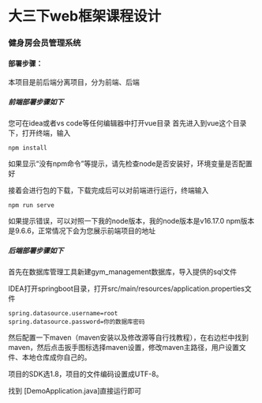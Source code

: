 # 大三下web框架课程设计

### 健身房会员管理系统

#### 部署步骤：

本项目是前后端分离项目，分为前端、后端

##### 前端部署步骤如下

您可在idea或者vs code等任何编辑器中打开vue目录
首先进入到vue这个目录下，打开终端，输入

```shell
npm install
```

如果显示“没有npm命令”等提示，请先检查node是否安装好，环境变量是否配置好

接着会进行包的下载，下载完成后可以对前端进行运行，终端输入

```shell
npm run serve
```

如果提示错误，可以对照一下我的node版本，我的node版本是v16.17.0 npm版本是9.6.6，正常情况下会为您展示前端项目的地址

##### 后端部署步骤如下

首先在数据库管理工具新建gym_management数据库，导入提供的sql文件

IDEA打开springboot目录，打开src/main/resources/application.properties文件

```
spring.datasource.username=root
spring.datasource.password=你的数据库密码
```

然后配置一下maven（maven安装以及修改源等自行找教程），在右边栏中找到maven，然后点击扳手图标选择maven设置，修改maven主路径，用户设置文件、本地仓库成你自己的。

项目的SDK选1.8，项目的文件编码设置成UTF-8。

找到 [DemoApplication.java]直接运行即可



